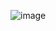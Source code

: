 ![image](https://github.com/WhiteH4T-Dev/DuckSearch/assets/83751620/08bc4bf4-7018-4a50-bfd5-150e7e3a1362)

